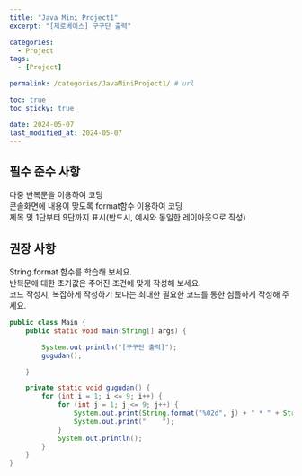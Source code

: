 ```yaml
---
title: "Java Mini Project1"
excerpt: "[제로베이스] 구구단 출력"

categories:
  - Project
tags:
  - [Project]

permalink: /categories/JavaMiniProject1/ # url

toc: true
toc_sticky: true

date: 2024-05-07
last_modified_at: 2024-05-07
---
```


## 필수 준수 사항
다중 반복문을 이용하여 코딩<br>
콘솔화면에 내용이 맞도록 format함수 이용하여 코딩<br>
제목 및 1단부터 9단까지 표시(반드시, 예시와 동일한 레이아웃으로 작성)<br>

## 권장 사항
String.format 함수를 학습해 보세요.<br>
반복문에 대한 초기값은 주어진 조건에 맞게 작성해 보세요.<br>
코드 작성시, 복잡하게 작성하기 보다는 최대한 필요한 코드를 통한 심플하게 작성해 주세요.<br>

```java
public class Main {
    public static void main(String[] args) {

        System.out.println("[구구단 출력]");
        gugudan();

    }

    private static void gugudan() {
        for (int i = 1; i <= 9; i++) {
            for (int j = 1; j <= 9; j++) {
                System.out.print(String.format("%02d", j) + " * " + String.format("%02d", i) + " = " + String.format("%02d", i * j));
                System.out.print("    ");
            }
            System.out.println();
        }
    }
}
```
